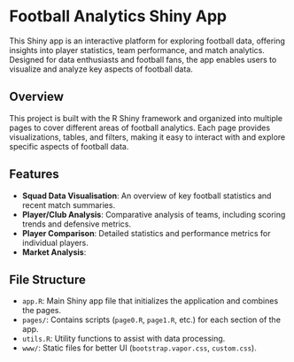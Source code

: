 # Football Analytics Shiny App

This Shiny app is an interactive platform for exploring football data, offering insights into player statistics, team performance, and match analytics. Designed for data enthusiasts and football fans, the app enables users to visualize and analyze key aspects of football data.

## Overview

This project is built with the R Shiny framework and organized into multiple pages to cover different areas of football analytics. Each page provides visualizations, tables, and filters, making it easy to interact with and explore specific aspects of football data.

## Features

- **Squad Data Visualisation**: An overview of key football statistics and recent match summaries.
- **Player/Club Analysis**: Comparative analysis of teams, including scoring trends and defensive metrics.
- **Player Comparison**: Detailed statistics and performance metrics for individual players.
- **Market Analysis**: 

## File Structure

- `app.R`: Main Shiny app file that initializes the application and combines the pages.
- `pages/`: Contains scripts (`page0.R`, `page1.R`, etc.) for each section of the app.
- `utils.R`: Utility functions to assist with data processing.
- `www/`: Static files for better UI (`bootstrap.vapor.css`, `custom.css`).